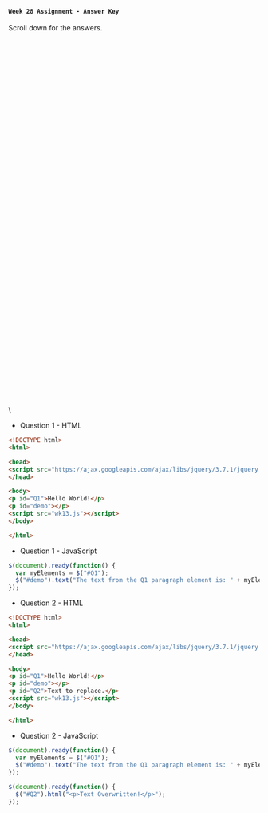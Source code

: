 **`Week 28 Assignment - Answer Key`**
\
\
Scroll down for the answers.
\
\
\
\
\
\
\
\
\
\
\
\
\
\
\
\
\
\
\
\
\
\
\
\
\
\
\
\
\
\
\
\
\
\
\
\
\
\
\
\
\
\
\
\
\
\

- Question 1 - HTML
```html
<!DOCTYPE html>
<html>

<head>
<script src="https://ajax.googleapis.com/ajax/libs/jquery/3.7.1/jquery.min.js"></script>
</head>

<body>
<p id="Q1">Hello World!</p>
<p id="demo"></p>
<script src="wk13.js"></script>
</body>

</html>
```
- Question 1 - JavaScript
```js
$(document).ready(function() {
  var myElements = $("#Q1");
  $("#demo").text("The text from the Q1 paragraph element is: " + myElements[0].innerHTML);
});
```

- Question 2 - HTML
```html
<!DOCTYPE html>
<html>

<head>
<script src="https://ajax.googleapis.com/ajax/libs/jquery/3.7.1/jquery.min.js"></script>
</head>

<body>
<p id="Q1">Hello World!</p>
<p id="demo"></p>
<p id="Q2">Text to replace.</p>
<script src="wk13.js"></script>
</body>

</html>
```
- Question 2 - JavaScript
```js
$(document).ready(function() {
  var myElements = $("#Q1");
  $("#demo").text("The text from the Q1 paragraph element is: " + myElements[0].innerHTML);
});

$(document).ready(function() {
  $("#Q2").html("<p>Text Overwritten!</p>");
});
```
